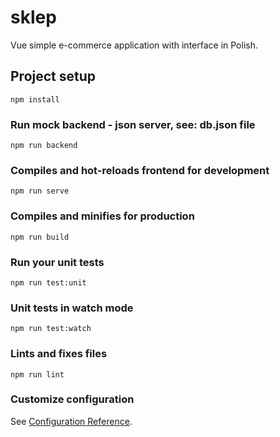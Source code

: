 # sklep
Vue simple e-commerce application with interface in Polish.

## Project setup

```
npm install
```

### Run mock backend - json server, see: db.json file

```
npm run backend
```

### Compiles and hot-reloads frontend for development

```
npm run serve
```

### Compiles and minifies for production

```
npm run build
```

### Run your unit tests

```
npm run test:unit
```

### Unit tests in watch mode

```
npm run test:watch
```

### Lints and fixes files

```
npm run lint
```

### Customize configuration

See [Configuration Reference](https://cli.vuejs.org/config/).
